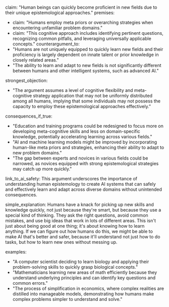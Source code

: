 claim: "Human beings can quickly become proficient in new fields due to their unique epistemological approaches."
premises:
  - claim: "Humans employ meta priors or overarching strategies when encountering unfamiliar problem domains."
  - claim: "This cognitive approach includes identifying pertinent questions, recognizing common pitfalls, and leveraging universally applicable concepts."
counterargument_to:
  - "Humans are not uniquely equipped to quickly learn new fields and their proficiency is largely dependent on innate talent or prior knowledge in closely related areas."
  - "The ability to learn and adapt to new fields is not significantly different between humans and other intelligent systems, such as advanced AI."

strongest_objection:
  - "The argument assumes a level of cognitive flexibility and meta-cognitive strategy application that may not be uniformly distributed among all humans, implying that some individuals may not possess the capacity to employ these epistemological approaches effectively."

consequences_if_true:
  - "Education and training programs could be redesigned to focus more on developing meta-cognitive skills and less on domain-specific knowledge, potentially accelerating learning across various fields."
  - "AI and machine learning models might be improved by incorporating human-like meta priors and strategies, enhancing their ability to adapt to new problem domains."
  - "The gap between experts and novices in various fields could be narrowed, as novices equipped with strong epistemological strategies may catch up more quickly."

link_to_ai_safety: This argument underscores the importance of understanding human epistemology to create AI systems that can safely and effectively learn and adapt across diverse domains without unintended consequences.

simple_explanation:
Humans have a knack for picking up new skills and knowledge quickly, not just because they're smart, but because they use a special kind of thinking. They ask the right questions, avoid common mistakes, and use big ideas that work in lots of different areas. This isn't just about being good at one thing; it's about knowing how to learn anything. If we can figure out how humans do this, we might be able to make AI that's better and safer, because it'll understand not just how to do tasks, but how to learn new ones without messing up.

examples:
  - "A computer scientist deciding to learn biology and applying their problem-solving skills to quickly grasp biological concepts."
  - "Mathematicians learning new areas of math efficiently because they understand underlying principles and can identify key questions and common errors."
  - "The process of simplification in economics, where complex realities are distilled into manageable models, demonstrating how humans make complex problems simpler to understand and solve."